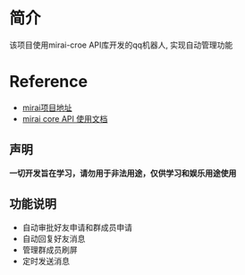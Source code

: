 # 简介
该项目使用mirai-croe API库开发的qq机器人, 实现自动管理功能

# Reference
- [mirai项目地址](https://github.com/mamoe/mirai)  
- [mirai core API 使用文档](https://github.com/mamoe/mirai/blob/dev/docs/CoreAPI.md)

## 声明
**一切开发旨在学习，请勿用于非法用途，仅供学习和娱乐用途使用**

## 功能说明
- 自动审批好友申请和群成员申请
- 自动回复好友消息
- 管理群成员刷屏
- 定时发送消息